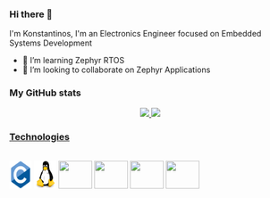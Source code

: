 
### Hi there 👋
I'm Konstantinos, I'm an Electronics Engineer focused on Embedded Systems Development

- 🌱 I’m learning Zephyr RTOS
- 👯 I’m looking to collaborate on Zephyr Applications

### My GitHub stats

<div align="center">
  <a href="https://github.com/papadkostas">
  <img height="180em" src="https://github-readme-stats.vercel.app/api?username=papadkostas&show_icons=true&include_all_commits=true&count_private=true"/>
  <img height="180em" src="https://github-readme-stats.vercel.app/api/top-langs/?username=papadkostas&layout=compact&langs_count=5"/>
</div>

### Technologies
  
<div style="display: inline_block"><br>
  <a href="https://www.en.wikipedia.org/wiki/C_(programming_language)/"><img align="center" height="50" width="40" src="https://raw.githubusercontent.com/devicons/devicon/master/icons/c/c-original.svg"></a>
  <a href="https://www.linux.org/"><img align="center" height="50" width="40" src="https://raw.githubusercontent.com/devicons/devicon/master/icons/linux/linux-original.svg"></a>
  <a href="https://www.zephyrproject.org"><img align="center" height="50" width="60" src="https://avatars.githubusercontent.com/u/19595895?s=200&v=4"></a>
  <a href="https://www.freertos.org"><img align="center" height="50" width="60" src="https://avatars.githubusercontent.com/u/54647343?s=200&v=4"></a>
  <a href="https://www.github.com/Lora-net"><img align="center" height="50" width="60" src="https://avatars.githubusercontent.com/u/5756403?s=200&v=4"></a>
  <a href="https://www.lvgl.io"><img align="center" height="50" width="60" src="https://avatars.githubusercontent.com/u/19811762?s=200&v=4"></a>
</div>

<!--
**papadkostas/papadkostas** is a ✨ _special_ ✨ repository because its `README.md` (this file) appears on your GitHub profile.

Here are some ideas to get you started:

- 🔭 I’m currently working on ...
- 🌱 I’m currently learning ...
- 👯 I’m looking to collaborate on ...
- 🤔 I’m looking for help with ...
- 💬 Ask me about ...
- 📫 How to reach me: ...
- 😄 Pronouns: ...
- ⚡ Fun fact: ...
-->
